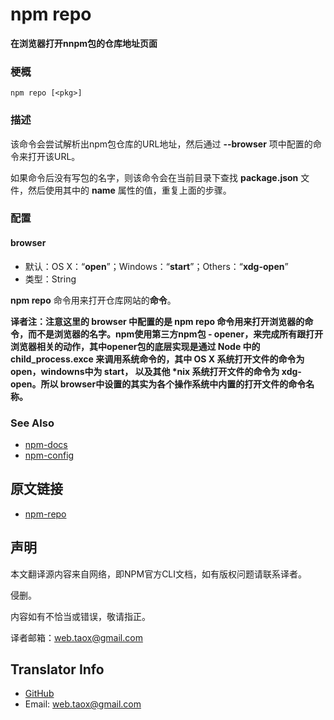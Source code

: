 # npm repo

**在浏览器打开nnpm包的仓库地址页面**

### 梗概

```shell
npm repo [<pkg>]
```

### 描述

该命令会尝试解析出npm包仓库的URL地址，然后通过 **--browser** 项中配置的命令来打开该URL。

如果命令后没有写包的名字，则该命令会在当前目录下查找 **package.json** 文件，然后使用其中的 **name** 属性的值，重复上面的步骤。

### 配置

#### browser

* 默认：OS X：“**open**”；Windows：“**start**”；Others：“**xdg-open**”
* 类型：String

**npm repo** 命令用来打开仓库网站的**命令**。

**译者注：注意这里的 browser 中配置的是 npm repo 命令用来打开浏览器的命令，而不是浏览器的名字。npm使用第三方npm包 - opener，来完成所有跟打开浏览器相关的动作，其中opener包的底层实现是通过 Node 中的 child_process.exce 来调用系统命令的，其中 OS X 系统打开文件的命令为 open，windowns中为 start， 以及其他 \*nix 系统打开文件的命令为 xdg-open。所以 browser中设置的其实为各个操作系统中内置的打开文件的命令名称。**

### See Also

* [npm-docs](https://NinjiaHub.github.io/NPM-CLI-Commands/docs/npm-docs "npm-docs")
* [npm-config](https://NinjiaHub.github.io/NPM-CLI-Commands/docs/npm-config "npm-config")

## 原文链接

* [npm-repo](https://docs.npmjs.com/cli/repo)

## 声明

本文翻译源内容来自网络，即NPM官方CLI文档，如有版权问题请联系译者。

侵删。

内容如有不恰当或错误，敬请指正。

译者邮箱：<web.taox@gmail.com>

## Translator Info

* [GitHub](https://github.com/Tao-Quixote)
* Email: <web.taox@gmail.com>
